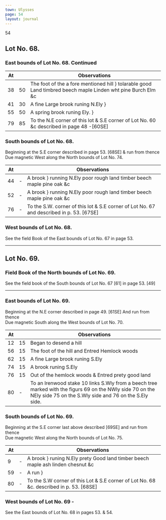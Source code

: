```yaml
---
town: Ulysses
page: 54
layout: journal
---
```


54

## Lot No. 68.

### East bounds of Lot No. 68. Continued

| At |    | Observations |
| -- | -- | ------------ |
| 38 | 50 | The foot of the a fore mentioned hill } tolarable good Land timbred beech maple Linden wht pine Burch Elm &c
| 41 | 30 | A fine Large brook runing N.Ely }
| 55 | 50 | A spring brook runing Ely. }
| 79 | 85 | To the N.E corner of this lot & S.E corner of Lot No. 60 &c described in page 48 -[60SE]

### South bounds of Lot No. 68.

Beginning at the S.E corner described in page 53. [68SE] & run from thence \
Due magnetic West along the North bounds of Lot No. 74.

| At |    | Observations |
| -- | -- | ------------ |
| 44 | - | A brook } running N.Ely poor rough land timber beech maple pine oak &c
| 52 | - | A brook } running N.Ely poor rough land timber beech maple pine oak &c
| 76 | - | To the S.W. corner of this lot & S.E corner of Lot No. 67 and described in p. 53. [67SE]

### West bounds of Lot No. 68.

See the field Book of the East bounds of Lot No. 67 in page 53.

---

## Lot No. 69.

### Field Book of the North bounds of Lot No. 69.

See the field book of the South bounds of Lot No. 67 [61] in page 53. [49]

---

### East bounds of Lot No. 69.

Beginning at the N.E corner described in page 49. [61SE] And run from thence \
Due magnetic South along the West bounds of Lot No. 70.

| At |    | Observations |
| -- | -- | ------------ |
| 12 | 15 | Began to desend a hill
| 56 | 15 | The foot of the hill and Entred Hemlock woods
| 62 | 15 | A fine Large brook runing S.Ely
| 74 | 15 | A brook runing S.Ely
| 76 | 15 | Out of the hemlock woods & Entred prety good land
| 80 | - | To an Irenwood stake 10 links S.Wly from a beech tree marked with the figurs 69 on the NWly side 70 on the NEly side 75 on the S.Wly side and 76 on the S.Ely side.

### South bounds of Lot No. 69.

Beginning at the S.E corner last above described [69SE] and run from thence \
Due magnetic West along the North bounds of Lot No. 75.

| At |    | Observations |
| -- | -- | ------------ |
| 9 | - | A brook } runing N.Ely prety Good land timber beech maple ash linden chesnut &c
| 59 | - | A run }
| 80 | - | To the S.W corner of this Lot & S.E corner of Lot No. 68 &c. described in p. 53. [68SE]

### West bounds of Lot No. 69 -

See the East bounds of Lot No. 68  in pages 53. & 54.

